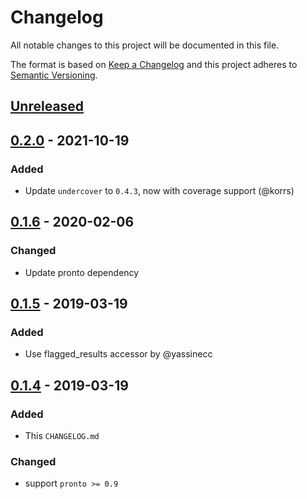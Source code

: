 # Changelog
All notable changes to this project will be documented in this file.

The format is based on [Keep a Changelog](http://keepachangelog.com/en/1.0.0/)
and this project adheres to [Semantic Versioning](http://semver.org/spec/v2.0.0.html).

## [Unreleased]

## [0.2.0] - 2021-10-19
### Added
- Update `undercover` to `0.4.3`, now with coverage support (@korrs)

## [0.1.6] - 2020-02-06
### Changed
- Update pronto dependency

## [0.1.5] - 2019-03-19
### Added
- Use flagged_results accessor by @yassinecc

## [0.1.4] - 2019-03-19
### Added
- This `CHANGELOG.md`

### Changed
- support `pronto >= 0.9`

[Unreleased]: https://github.com/grodowski/pronto-undercover/compare/v0.2.0...HEAD
[0.2.0]: https://github.com/grodowski/pronto-undercover/compare/v0.1.6...v0.2.0
[0.1.6]: https://github.com/grodowski/pronto-undercover/compare/v0.1.5...v0.1.6
[0.1.5]: https://github.com/grodowski/pronto-undercover/compare/v0.1.4...v0.1.5
[0.1.4]: https://github.com/grodowski/pronto-undercover/compare/v0.1.3...v0.1.4

